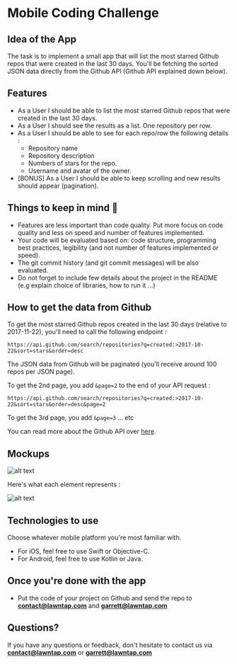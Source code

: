 # Mobile Coding Challenge

## Idea of the App
The task is to implement a small app that will list the most starred Github repos that were created in the last 30 days.
You'll be fetching the sorted JSON data directly from the Github API (Github API explained down below).

## Features
* As a User I should be able to list the most starred Github repos that were created in the last 30 days.
* As a User I should see the results as a list. One repository per row.
* As a User I should be able to see for each repo/row the following details :
  * Repository name
  * Repository description
  * Numbers of stars for the repo.
  * Username and avatar of the owner.
* [BONUS] As a User I should be able to keep scrolling and new results should appear (pagination).

## Things to keep in mind 🚨
* Features are less important than code quality. Put more focus on code quality and less on speed and number of features implemented.
* Your code will be evaluated based on: code structure, programming best practices, legibility (and not number of features implemented or speed).
* The git commit history (and git commit messages) will be also evaluated.
* Do not forget to include few details about the project in the README (e.g explain choice of libraries, how to run it ...)

## How to get the data from Github
To get the most starred Github repos created in the last 30 days (relative to 2017-11-22), you'll need to call the following endpoint :

`https://api.github.com/search/repositories?q=created:>2017-10-22&sort=stars&order=desc`

The JSON data from Github will be paginated (you'll receive around 100 repos per JSON page).

To get the 2nd page, you add `&page=2` to the end of your API request :

`https://api.github.com/search/repositories?q=created:>2017-10-22&sort=stars&order=desc&page=2`

To get the 3rd page, you add `&page=3` ... etc

You can read more about the Github API over [here](https://developer.github.com/v3/search/#search-repositories
).

## Mockups
![alt text](https://raw.githubusercontent.com/hiddenfounders/mobile-coding-challenge/master/mockup.png)

Here's what each element represents :

![alt text](https://raw.githubusercontent.com/hiddenfounders/mobile-coding-challenge/master/row-explained.png)


## Technologies to use
Choose whatever mobile platform you're most familiar with.

* For iOS, feel free to use Swift or Objective-C. 
* For Android, feel free to use Kotlin or Java.

## Once you're done with the app
* Put the code of your project on Github and send the repo to **contact@lawntap.com** and **garrett@lawntap.com**

## Questions?
If you have any questions or feedback, don't hesitate to contact us via **contact@lawntap.com** or **garrett@lawntap.com**
